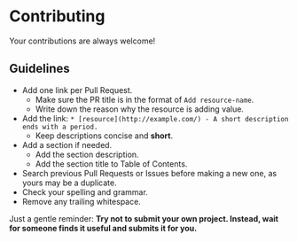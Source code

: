 # Contributing

Your contributions are always welcome!

## Guidelines

* Add one link per Pull Request.
    * Make sure the PR title is in the format of `Add resource-name`.
    * Write down the reason why the resource is adding value.
* Add the link: `* [resource](http://example.com/) - A short description ends with a period.`
    * Keep descriptions concise and **short**.
* Add a section if needed.
    * Add the section description.
    * Add the section title to Table of Contents.
* Search previous Pull Requests or Issues before making a new one, as yours may be a duplicate.
* Check your spelling and grammar.
* Remove any trailing whitespace.

Just a gentle reminder: **Try not to submit your own project. Instead, wait for someone finds it useful and submits it for you.**
